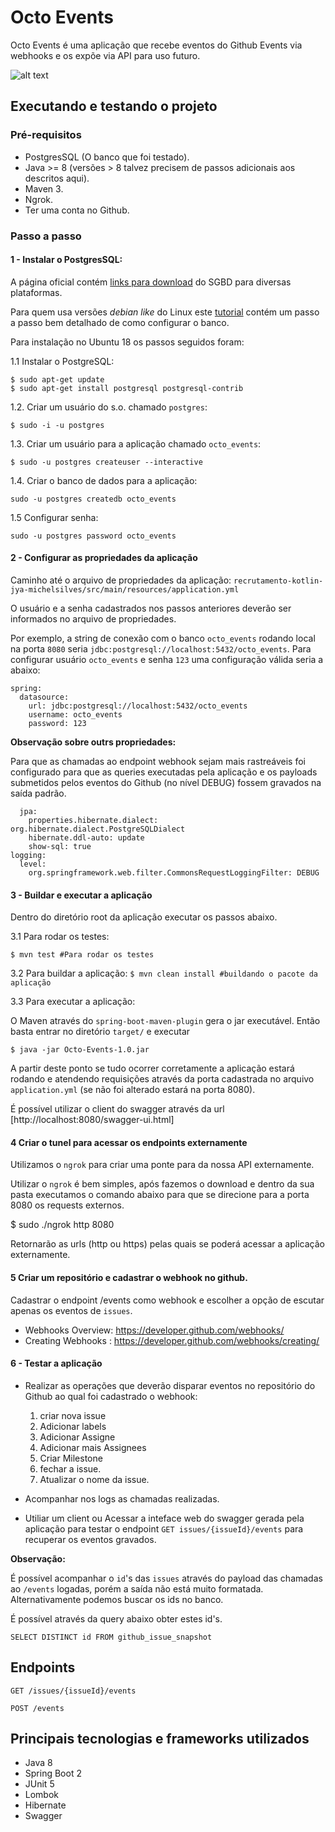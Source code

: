 # Octo Events
Octo Events é uma aplicação que recebe eventos do Github Events via webhooks e os expõe via API para uso futuro.

![alt text](imgs/octo_events.png)

## Executando e testando o projeto

### Pré-requisitos
* PostgresSQL (O banco que foi testado).
* Java >= 8 (versões > 8 talvez precisem de passos adicionais aos descritos aqui).
* Maven 3.
* Ngrok.
* Ter uma conta no Github.

### Passo a passo

#### 1 - Instalar o PostgresSQL:

A página oficial contém [links para download](https://www.postgresql.org/download/) do SGBD para diversas plataformas.

Para quem usa versões _debian like_ do Linux este [tutorial](https://www.digitalocean.com/community/tutorials/como-instalar-e-utilizar-o-postgresql-no-ubuntu-16-04-pt) 
contém um passo a passo bem detalhado de como configurar o banco.

Para instalação no Ubuntu 18 os passos seguidos foram:

1.1 Instalar o PostgreSQL:

```
$ sudo apt-get update
$ sudo apt-get install postgresql postgresql-contrib
```

1.2. Criar um usuário do s.o. chamado `postgres`:

`$ sudo -i -u postgres`

1.3. Criar um usuário para a aplicação chamado `octo_events`:

`$ sudo -u postgres createuser --interactive`

1.4. Criar o banco de dados para a aplicação:

`sudo -u postgres createdb octo_events`

1.5 Configurar senha:

`sudo -u postgres password octo_events`

#### 2 - Configurar as propriedades da aplicação 

Caminho até o arquivo de propriedades da aplicação:
`recrutamento-kotlin-jya-michelsilves/src/main/resources/application.yml`

O usuário e a senha cadastrados nos passos anteriores deverão ser informados
no arquivo de propriedades.

Por exemplo, a string de conexão com o banco `octo_events` rodando local na porta `8080`
seria `jdbc:postgresql://localhost:5432/octo_events`. Para configurar usuário `octo_events` e senha `123` uma configuração
válida seria a abaixo:

```
spring:
  datasource:
    url: jdbc:postgresql://localhost:5432/octo_events    
    username: octo_events     
    password: 123
```

**Observação sobre outrs propriedades:**

Para que as chamadas ao endpoint webhook sejam mais rastreáveis foi configurado para que as 
queries executadas pela aplicação e os payloads submetidos pelos eventos do Github (no nível DEBUG)
fossem gravados na saída padrão.

```
  jpa:
    properties.hibernate.dialect: org.hibernate.dialect.PostgreSQLDialect
    hibernate.ddl-auto: update
    show-sql: true
logging:
  level:
    org.springframework.web.filter.CommonsRequestLoggingFilter: DEBUG
```

#### 3 - Buildar e executar a aplicação

Dentro do diretório root da aplicação executar os passos abaixo.

3.1 Para rodar os testes:

`$ mvn test #Para rodar os testes`

3.2 Para buildar a aplicação:
`$ mvn clean install #buildando o pacote da aplicação`

3.3 Para executar a aplicação:

O Maven através do `spring-boot-maven-plugin` gera o jar executável.
Então basta entrar no diretório `target/` e executar 

`$ java -jar Octo-Events-1.0.jar`

A partir deste ponto se tudo ocorrer corretamente a aplicação estará rodando 
e atendendo requisições através da porta cadastrada no arquivo `application.yml` (se não foi alterado estará na porta 8080).

É possível utilizar o client do swagger através da url [http://localhost:8080/swagger-ui.html]


#### 4 Criar o tunel para acessar os endpoints externamente

Utilizamos o `ngrok` para criar uma ponte para da nossa API externamente.

Utilizar o `ngrok` é bem simples, após fazemos o download e dentro da sua pasta executamos
o comando abaixo para que se direcione para a porta 8080 os requests externos.

$ sudo ./ngrok http 8080

Retornarão as urls (http ou https) pelas quais se poderá acessar a aplicação externamente.

#### 5 Criar um repositório e cadastrar o webhook no github.

Cadastrar o endpoint /events como webhook e escolher a opção de escutar 
apenas os eventos de `issues`.

* Webhooks Overview: https://developer.github.com/webhooks/ 
* Creating Webhooks : https://developer.github.com/webhooks/creating/

#### 6 - Testar a aplicação
* Realizar as operações que deverão disparar eventos no repositório do Github ao qual foi cadastrado o webhook:
    1) criar nova issue
    2) Adicionar labels
    3) Adicionar Assigne
    4) Adicionar mais Assignees
    5) Criar Milestone
    6) fechar a issue.
    7) Atualizar o nome da issue.
    
* Acompanhar nos logs as chamadas realizadas.

* Utiliar um client ou Acessar a inteface web do swagger gerada pela aplicação para testar o endpoint `GET issues/{issueId}/events` 
para recuperar os eventos gravados.

**Observação:**

É possível acompanhar o `id`'s das `issues` através do payload das chamadas ao `/events` logadas, porém
a saída não está muito formatada. Alternativamente podemos buscar
os ids no banco.

É possível através da query abaixo obter estes id's.

`SELECT DISTINCT id FROM github_issue_snapshot`


## Endpoints 


`GET /issues/{issueId}/events`

`POST /events`


## Principais tecnologias e frameworks utilizados

- Java 8
- Spring Boot 2
- JUnit 5
- Lombok
- Hibernate
- Swagger
